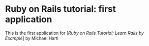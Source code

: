 # Ruby on Rails tutorial: first application

This is the first application for [*Ruby on Rails Tutorial: Learn Rails by Example*] by Michael Hartl
